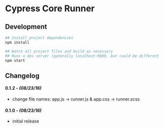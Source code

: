 # Cypress Core Runner

## Development

```bash
## Install project dependencies
npm install
```

```bash
## Watch all project files and build as necessary
## Runs a dev server (generally localhost:8000, but could be different - check the output in the console)
npm start
```


## Changelog

#### 0.1.2 - *(08/23/16)*
- change file names: app.js -> runner.js & app.css -> runner.scss

#### 0.1.0 - *(08/23/16)*
- initial release
